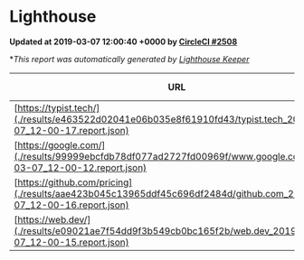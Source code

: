 
# Lighthouse

**Updated at 2019-03-07 12:00:40 +0000 by [CircleCI #2508](https://circleci.com/gh/ItinerisLtd/lighthouse-keeper-example/2508)**

**This report was automatically generated by [Lighthouse Keeper](https://github.com/itinerisltd/lighthouse-keeper)*

| URL | Performance | Accessibility | Best Practices | SEO | PWA | Updated At |
| --- | --- | --- | --- | --- | --- | --- |
| [https://typist.tech/](./results/e463522d02041e06b035e8f61910fd43/typist.tech_2019-03-07_12-00-17.report.json) | 1 |  |  |  |  | 2019-03-07T12:00:17.650Z |
| [https://google.com/](./results/99999ebcfdb78df077ad2727fd00969f/www.google.com_2019-03-07_12-00-12.report.json) | 0.94 | 0.71 | 0.93 | 0.8 | 0.58 | 2019-03-07T12:00:12.905Z |
| [https://github.com/pricing](./results/aae423b045c13965ddf45c696df2484d/github.com_2019-03-07_12-00-16.report.json) | 0.73 | 0.89 | 0.93 | 0.9 | 0.58 | 2019-03-07T12:00:16.235Z |
| [https://web.dev/](./results/e09021ae7f54dd9f3b549cb0bc165f2b/web.dev_2019-03-07_12-00-15.report.json) | 0.93 | 0.93 | 1 | 0.91 | 1 | 2019-03-07T12:00:15.773Z |
